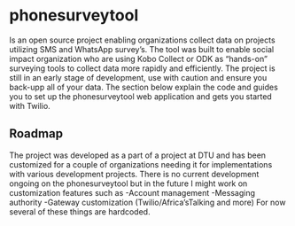 # phonesurveytool

Is an open source project enabling organizations collect data on projects utilizing SMS and WhatsApp survey’s. The tool was built to enable social impact organization who are using Kobo Collect or ODK as “hands-on” surveying tools to collect data more rapidly and efficiently. The project is still in an early stage of development, use with caution and ensure you back-upp all of your data. The section below explain the code and guides you to set up the phonesurveytool web application and gets you started with Twilio.

## Roadmap

The project was developed as a part of a project at DTU and has been customized for a couple of organizations needing it for implementations with various development projects. There is no current development ongoing on the phonesurveytool but in the future I might work on customization features such as
-Account management
-Messaging authority
-Gateway customization (Twilio/Africa’sTalking and more)
For now several of these things are hardcoded.
